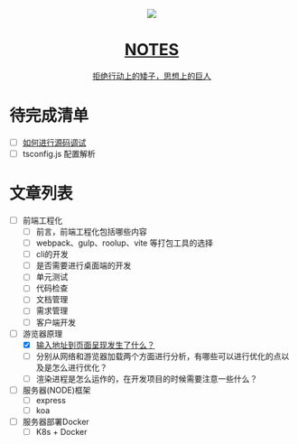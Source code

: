<p align="center">
  <a href="https://nextjs.org">
    <img src="https://user-images.githubusercontent.com/20312469/170867186-7f001128-3019-4160-964f-10254094f686.png">
    <h1 align="center">
      NOTES
    </h1>
    <p align="center">拒绝行动上的矮子，思想上的巨人</p>
  </a>
</p>



# 待完成清单
- [ ] [如何进行源码调试](https://github.com/zoro-r/notes/commit/931b7e40ac785157803b942888cd11c39c6ed918)
- [ ] tsconfig.js 配置解析

# 文章列表
  - [ ] 前端工程化
    - [ ] 前言，前端工程化包括哪些内容
    - [ ] webpack、gulp、roolup、vite 等打包工具的选择
    - [ ] cli的开发
    - [ ] 是否需要进行桌面端的开发
    - [ ] 单元测试
    - [ ] 代码检查
    - [ ] 文档管理
    - [ ] 需求管理
    - [ ] 客户端开发

  - [ ] 游览器原理
     - [x] [输入地址到页面呈现发生了什么？](https://github.com/zoro-r/notes/blob/main/%E6%B8%B8%E8%A7%88%E5%99%A8/%E8%BE%93%E5%85%A5%E4%B8%80%E6%AE%B5%E5%9C%B0%E5%9D%80%E5%88%B0%E9%A1%B5%E9%9D%A2%E5%91%88%E7%8E%B0.md)
     - [ ] 分别从网络和游览器加载两个方面进行分析，有哪些可以进行优化的点以及是怎么进行优化？
     - [ ] 渲染进程是怎么运作的，在开发项目的时候需要注意一些什么？

- [ ] 服务器(NODE)框架
  - [ ] express
  - [ ] koa

- [ ] 服务器部署Docker
  - [ ] K8s + Docker
